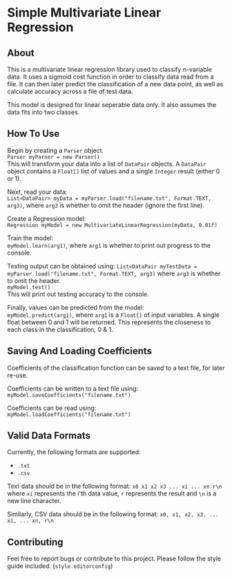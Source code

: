 # Simple Multivariate Linear Regression
## About
This is a multivariate linear regression library used to classify n-variable data. It uses a sigmoid cost function in order to classify data read from a file. It can then later predict the classification of a new data point, as well as calculate accuracy across a file of test data.

This model is designed for linear seperable data only. It also assumes the data fits into two classes.

## How To Use
Begin by creating a `Parser` object.  
`Parser myParser = new Parser()`  
This will transform your data into a list of `DataPair` objects.
A `DataPair` object contains a `Float[]` list of values and a single `Integer` result (either 0 or 1).

Next, read your data:  
`List<DataPair> myData = myParser.load("filename.txt", Format.TEXT, arg3)`, where `arg3` is whether to omit the header (ignore the first line).

Create a Regression model:  
`Regression myModel = new MultivariateLinearRegression(myData, 0.01f)`

Train the model:  
`myModel.learn(arg1)`, where `arg1` is whether to print out progress to the console.

Testing output can be obtained using:
`List<DataPair myTestData = myParser.load("filename.txt", Format.TEXT, arg3)` where `arg3` is whether to omit the header.  
`myModel.test()`  
This will print out testing accuracy to the console.

Finally, values can be predicted from the model:  
`myModel.predict(arg1)`, where `arg1` is a `Float[]` of input variables. A single float between 0 and 1 will be returned.
This represents the closeness to each class in the classification, 0 & 1.

## Saving And Loading Coefficients
Coefficients of the classification function can be saved to a text file, for later re-use.

Coefficients can be written to a text file using:  
`myModel.saveCoefficients("filename.txt")`  

Coefficients can be read using:  
`myModel.loadCoefficients("filename.txt")` 

## Valid Data Formats
Currently, the following formats are supported:
- `.txt`
- `.csv`

Text data should be in the following format:
`x0 x1 x2 x3 ... xi ... xn r\n` where `xi` represents the i'th data value, `r` represents the result and `\n` is a new line character.

Similarly, CSV data should be in the following format:
`x0, x1, x2, x3, ... xi, ... xn, r\n`

## Contributing

Feel free to report bugs or contribute to this project. Please follow the style guide included. (`style.editorconfig`)
